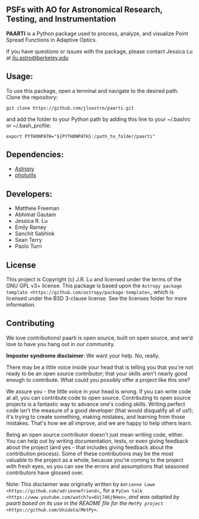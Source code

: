 PSFs with AO for Astronomical Research, Testing, and Instrumentation
--------------------------------------------------------------------

**PAARTI** is a Python package used to process, analyze, and visualize Point Spread Functions in Adaptive Optics.

If you have questions or issues with the package, please contact Jessica Lu at [jlu.astro@berkeley.edu](mailto:jlu.astro@berkeley.edu)

Usage:
-----
To use this package, open a terminal and navigate to the desired path. Clone the repository:

```
git clone https://github.com/jluastro/paarti.git
```
    
and add the folder to your Python path by adding this line to your ~/.bashrc or ~/.bash_profile:

```
export PYTHONPATH="${PYTHONPATH}:/path_to_folder/paarti"
```

Dependencies:
------------
- [Astropy](https://www.astropy.org/)
- [photutils](https://photutils.readthedocs.io/en/stable/index.html)

Developers:
-----------
- Matthew Freeman
- Abhimat Gautam
- Jessica R. Lu
- Emily Ramey
- Sanchit Sabhlok
- Sean Terry
- Paolo Turri

License
-------

This project is Copyright (c) J.R. Lu and licensed under
the terms of the GNU GPL v3+ license. This package is based upon
the `Astropy package template <https://github.com/astropy/package-template>`_
which is licensed under the BSD 3-clause license. See the licenses folder for
more information.


Contributing
------------

We love contributions! paarti is open source,
built on open source, and we'd love to have you hang out in our community.

**Imposter syndrome disclaimer**: We want your help. No, really.

There may be a little voice inside your head that is telling you that you're not
ready to be an open source contributor; that your skills aren't nearly good
enough to contribute. What could you possibly offer a project like this one?

We assure you - the little voice in your head is wrong. If you can write code at
all, you can contribute code to open source. Contributing to open source
projects is a fantastic way to advance one's coding skills. Writing perfect code
isn't the measure of a good developer (that would disqualify all of us!); it's
trying to create something, making mistakes, and learning from those
mistakes. That's how we all improve, and we are happy to help others learn.

Being an open source contributor doesn't just mean writing code, either. You can
help out by writing documentation, tests, or even giving feedback about the
project (and yes - that includes giving feedback about the contribution
process). Some of these contributions may be the most valuable to the project as
a whole, because you're coming to the project with fresh eyes, so you can see
the errors and assumptions that seasoned contributors have glossed over.

Note: This disclaimer was originally written by
`Adrienne Lowe <https://github.com/adriennefriend>`_ for a
`PyCon talk <https://www.youtube.com/watch?v=6Uj746j9Heo>`_, and was adapted by
paarti based on its use in the README file for the
`MetPy project <https://github.com/Unidata/MetPy>`_.
